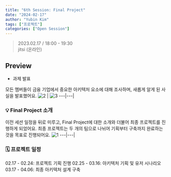 ```yaml
---
title: "6th Session: Final Project"
date: "2024-02-17"
author: "Yubin Kim"
tags: ["프로젝트"]
categories: ["Open Session"]
---
```


> 2023.02.17 / 18:00 - 19:30   
jitsi (온라인)

## Preview
- 과제 발표

모든 멤버들이 금융 기업에서 중요한 아키텍처 요소에 대해 조사하며, 새롭게 알게 된 사실을 발표했어요.
![2](/session_6/1.png "2") | ![3](/session_6/2.png "3")
---|---|



### 💡 Final Project 소개
이전 세션 일정을 뒤로 미루고, Final Project에 대한 소개와 더불어 최종 프로젝트를 진행하게 되었어요.
최종 프로젝트는 두 개의 팀으로 나뉘어 기획부터 구축까지 완료하는 것을 목표로 진행되어요.
![1](/session_6/3.png "1")
---|---|

### 🗓️ 프로젝트 일정
02.17 - 02.24: 프로젝트 기획 진행
02.25 - 03.16: 아키텍처 기획 및 유저 시나리오
03.17 - 04.06: 최종 아키텍처 설계 구축
